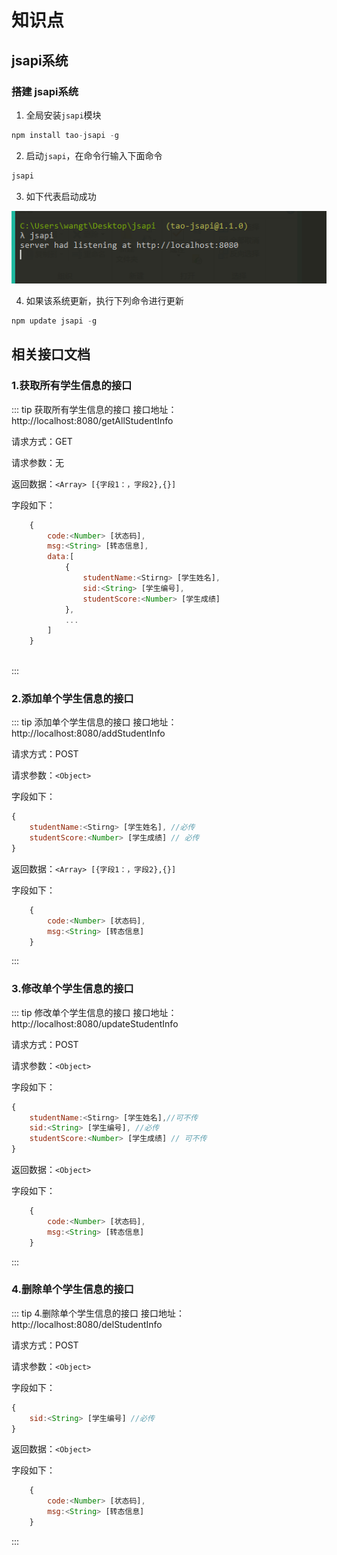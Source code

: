 # 知识点

## jsapi系统

### 搭建 jsapi系统

1. 全局安装`jsapi`模块

```js
npm install tao-jsapi -g
```

2. 启动`jsapi`，在命令行输入下面命令

```js
jsapi
```

3. 如下代表启动成功

![成功](./img/1.png)

4. 如果该系统更新，执行下列命令进行更新

```js
npm update jsapi -g
```
## 相关接口文档

### 1.获取所有学生信息的接口

::: tip 获取所有学生信息的接口
接口地址：http://localhost:8080/getAllStudentInfo

请求方式：GET

请求参数：无

返回数据：`<Array> [{字段1：，字段2},{}]` 

字段如下：

```js
    {
        code:<Number> [状态码],
        msg:<String> [转态信息],
        data:[
            {
                studentName:<Stirng> [学生姓名],
                sid:<String> [学生编号],
                studentScore:<Number> [学生成绩]
            },
            ...
        ]
    }
    
```
:::

### 2.添加单个学生信息的接口

::: tip 添加单个学生信息的接口
接口地址：http://localhost:8080/addStudentInfo

请求方式：POST

请求参数：`<Object>`

字段如下：
```js
{
    studentName:<Stirng> [学生姓名], //必传
    studentScore:<Number> [学生成绩] // 必传
}
```

返回数据：`<Array> [{字段1：，字段2},{}]` 

字段如下：

```js
    {
        code:<Number> [状态码],
        msg:<String> [转态信息]
    }
```
:::

### 3.修改单个学生信息的接口

::: tip 修改单个学生信息的接口
接口地址：http://localhost:8080/updateStudentInfo

请求方式：POST

请求参数：`<Object>`

字段如下：
```js
{
    studentName:<Stirng> [学生姓名],//可不传
    sid:<String> [学生编号], //必传
    studentScore:<Number> [学生成绩] // 可不传
}
```

返回数据：`<Object>` 

字段如下：

```js
    {
        code:<Number> [状态码],
        msg:<String> [转态信息]
    }
```
:::

### 4.删除单个学生信息的接口

::: tip 4.删除单个学生信息的接口
接口地址：http://localhost:8080/delStudentInfo

请求方式：POST

请求参数：`<Object>`

字段如下：
```js
{
    sid:<String> [学生编号] //必传
}
```

返回数据：`<Object>` 

字段如下：

```js
    {
        code:<Number> [状态码],
        msg:<String> [转态信息]
    }
```
:::









